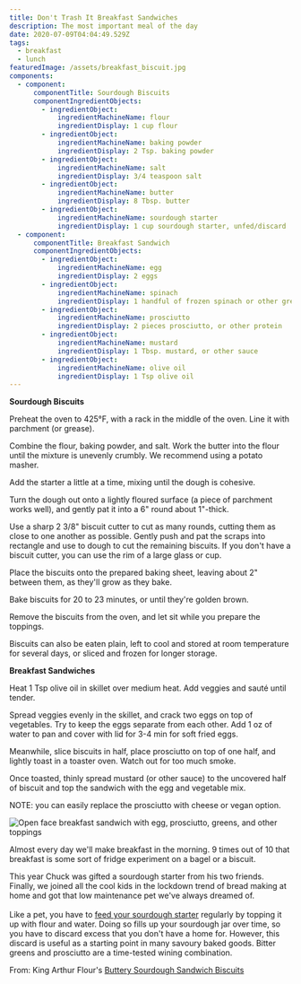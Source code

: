 ```yaml
---
title: Don't Trash It Breakfast Sandwiches
description: The most important meal of the day
date: 2020-07-09T04:04:49.529Z
tags:
  - breakfast
  - lunch
featuredImage: /assets/breakfast_biscuit.jpg
components:
  - component:
      componentTitle: Sourdough Biscuits
      componentIngredientObjects:
        - ingredientObject:
            ingredientMachineName: flour
            ingredientDisplay: 1 cup flour
        - ingredientObject:
            ingredientMachineName: baking powder
            ingredientDisplay: 2 Tsp. baking powder
        - ingredientObject:
            ingredientMachineName: salt
            ingredientDisplay: 3/4 teaspoon salt
        - ingredientObject:
            ingredientMachineName: butter
            ingredientDisplay: 8 Tbsp. butter
        - ingredientObject:
            ingredientMachineName: sourdough starter
            ingredientDisplay: 1 cup sourdough starter, unfed/discard
  - component:
      componentTitle: Breakfast Sandwich
      componentIngredientObjects:
        - ingredientObject:
            ingredientMachineName: egg
            ingredientDisplay: 2 eggs
        - ingredientObject:
            ingredientMachineName: spinach
            ingredientDisplay: 1 handful of frozen spinach or other greens
        - ingredientObject:
            ingredientMachineName: prosciutto
            ingredientDisplay: 2 pieces prosciutto, or other protein
        - ingredientObject:
            ingredientMachineName: mustard
            ingredientDisplay: 1 Tbsp. mustard, or other sauce
        - ingredientObject:
            ingredientMachineName: olive oil
            ingredientDisplay: 1 Tsp olive oil
---
```

**Sourdough Biscuits**

Preheat the oven to 425°F, with a rack in the middle of the oven. Line it with parchment (or grease).

Combine the flour, baking powder, and salt. Work the butter into the flour until the mixture is unevenly crumbly. We recommend using a potato masher.

Add the starter a little at a time, mixing until the dough is cohesive.

Turn the dough out onto a lightly floured surface (a piece of parchment works well), and gently pat it into a 6" round about 1"-thick.

Use a sharp 2 3/8" biscuit cutter to cut as many rounds, cutting them as close to one another as possible. Gently push and pat the scraps into rectangle and use to dough to cut the remaining biscuits. If you don't have a biscuit cutter, you can use the rim of a large glass or cup. 

Place the biscuits onto the prepared baking sheet, leaving about 2" between them, as they'll grow as they bake.

Bake biscuits for 20 to 23 minutes, or until they're golden brown.

Remove the biscuits from the oven, and let sit while you prepare the toppings. 

Biscuits can also be eaten plain, left to cool and stored at room temperature for several days, or sliced and frozen for longer storage.



**Breakfast Sandwiches**

Heat 1 Tsp olive oil in skillet over medium heat. Add veggies and sauté until tender. 

Spread veggies evenly in the skillet, and crack two eggs on top of vegetables. Try to keep the eggs separate from each other. Add 1 oz of water to pan and cover with lid for 3-4 min for soft fried eggs. 

Meanwhile, slice biscuits in half, place prosciutto on top of one half, and lightly toast in a toaster oven. Watch out for too much smoke. 

Once toasted, thinly spread mustard (or other sauce) to the uncovered half of biscuit and top the sandwich with the egg and vegetable mix. 

NOTE: you can easily replace the prosciutto with cheese or vegan option. 

![Open face breakfast sandwich with egg, prosciutto, greens, and other toppings](/assets/breakfast_biscuit.jpg "Breakfast sandwich with fridge leftovers ")

Almost every day we'll make breakfast in the morning. 9 times out of 10 that breakfast is some sort of fridge experiment on a bagel or a biscuit.

This year Chuck was gifted a sourdough starter from his two friends. Finally, we joined all the cool kids in the lockdown trend of bread making at home and got that low maintenance pet we've always dreamed of.\
\
Like a pet, you have to [feed your sourdough starter](https://www.kingarthurflour.com/recipes/feeding-and-maintaining-your-sourdough-starter-recipe) regularly by topping it up with flour and water. Doing so fills up your sourdough jar over time, so you have to discard excess that you don't have a home for. However, this discard is useful as a starting point in many savoury baked goods. Bitter greens and prosciutto are a time-tested wining combination.

From: King Arthur Flour's [Buttery Sourdough Sandwich Biscuits](https://www.kingarthurflour.com/recipes/buttery-sourdough-sandwich-biscuits-recipe)